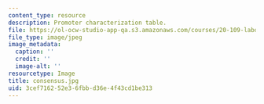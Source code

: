 ```yaml
---
content_type: resource
description: Promoter characterization table.
file: https://ol-ocw-studio-app-qa.s3.amazonaws.com/courses/20-109-laboratory-fundamentals-in-biological-engineering-fall-2007/3cef716252e36fbbd36e4f43cd1be313_consensus.jpg
file_type: image/jpeg
image_metadata:
  caption: ''
  credit: ''
  image-alt: ''
resourcetype: Image
title: consensus.jpg
uid: 3cef7162-52e3-6fbb-d36e-4f43cd1be313
---
```

